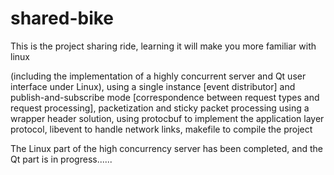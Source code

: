 # shared-bike
This is the project sharing ride, learning it will make you more familiar with linux

(including the implementation of a highly concurrent server and Qt user interface under Linux), using a single instance [event distributor] and publish-and-subscribe mode [correspondence between request types and request processing], packetization and sticky packet processing using a wrapper header solution, using protocbuf to implement the application layer protocol, libevent to handle network links, makefile to compile the project

The Linux part of the high concurrency server has been completed, and the Qt part is in progress......
